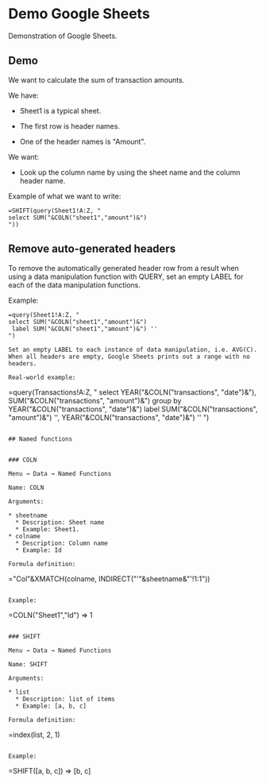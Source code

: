 # Demo Google Sheets

Demonstration of Google Sheets.


## Demo

We want to calculate the sum of transaction amounts.

We have:

* Sheet1 is a typical sheet. 
  
* The first row is header names. 

* One of the header names is "Amount".

We want:

* Look up the column name by using the sheet name and the column header name.

Example of what we want to write:

```
=SHIFT(query(Sheet1!A:Z, "
select SUM("&COLN("sheet1","amount")&")
"))
```

## Remove auto-generated headers

To remove the automatically generated header row from a result when using a data manipulation function with QUERY, set an empty LABEL for each of the data manipulation functions.

Example:

```
=query(Sheet1!A:Z, "
select SUM("&COLN("sheet1","amount")&") 
 label SUM("&COLN("sheet1","amount")&") ''
")

Set an empty LABEL to each instance of data manipulation, i.e. AVG(C). When all headers are empty, Google Sheets prints out a range with no headers.

Real-world example:

```
=query(Transactions!A:Z, "
select 
  YEAR("&COLN("transactions", "date")&"), 
  SUM("&COLN("transactions", "amount")&") 
group by 
  YEAR("&COLN("transactions", "date")&")
label 
  SUM("&COLN("transactions", "amount")&") '',
  YEAR("&COLN("transactions", "date")&") ''
")
```

## Named functions


### COLN

Menu → Data → Named Functions

Name: COLN

Arguments:

* sheetname
  * Description: Sheet name
  * Example: Sheet1.
* colname 
  * Description: Column name
  * Example: Id

Formula definition:

```
="Col"&XMATCH(colname, INDIRECT("'"&sheetname&"'!1:1"))
```

Example:

```
=COLN("Sheet1","Id") => 1
```

### SHIFT

Menu → Data → Named Functions

Name: SHIFT

Arguments: 

* list
  * Description: list of items
  * Example: [a, b, c]

Formula definition:

```
=index(list, 2, 1)
```

Example:

```
=SHIFT([a, b, c]) => [b, c]
```
